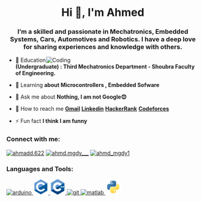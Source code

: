 <h1 align="center">Hi 👋, I'm Ahmed</h1>
<h3 align="center">I’m a skilled and passionate in Mechatronics, Embedded Systems, Cars, Automotives and Robotics. I have a deep love for sharing experiences and knowledge with others.</h3>
<img align="right" alt="Coding" width="400" src="https://camo.githubusercontent.com/2366b34bb903c09617990fb5fff4622f3e941349e846ddb7e73df872a9d21233/68747470733a2f2f63646e2e6472696262626c652e636f6d2f75736572732f3733303730332f73637265656e73686f74732f363538313234332f6176656e746f2e676966">

- 📖 Education **(Undergraduate) : Third Mechatronics Department - Shoubra Faculty of Engineering.**

- 🌱 Learning **about Microcontrollers , Embedded Sofware**

- 💬 Ask me about **Nothing, I am not Google😊**

- 📧 How to reach me **<a href="https://magdy25802bd@gmail.com" target="_blank">Gmail</a>** **<a href="https://www.linkedin.com/in/ahmed-magdy-a8897923a" >Linkedin</a>** **<a href="https://www.hackerrank.com/profile/magdy25802bd" target="_blank">HackerRank</a>** **<a href="https://codeforces.com/profile/ahmd_mgdy1" target="_blank">Codeforces</a>** 

- ⚡ Fun fact **I think I am funny**

<h3 align="left">Connect with me:</h3>
<p align="left">
<a href="https://fb.com/ahmadd.622" target="blank"><img align="center" src="https://raw.githubusercontent.com/rahuldkjain/github-profile-readme-generator/master/src/images/icons/Social/facebook.svg" alt="ahmadd.622" height="30" width="40" /></a>
<a href="https://instagram.com/ahmd.mgdy___" target="blank"><img align="center" src="https://raw.githubusercontent.com/rahuldkjain/github-profile-readme-generator/master/src/images/icons/Social/instagram.svg" alt="ahmd.mgdy___" height="30" width="40" /></a>
<a href="https://codeforces.com/profile/ahmd_mgdy1" target="blank"><img align="center" src="https://raw.githubusercontent.com/rahuldkjain/github-profile-readme-generator/master/src/images/icons/Social/codeforces.svg" alt="ahmd_mgdy1" height="30" width="40" /></a>
</p>

<h3 align="left">Languages and Tools:</h3>
<p align="left"> <a href="https://www.arduino.cc/" target="_blank" rel="noreferrer"> <img src="https://cdn.worldvectorlogo.com/logos/arduino-1.svg" alt="arduino" width="40" height="40"/> </a> <a href="https://www.cprogramming.com/" target="_blank" rel="noreferrer"> <img src="https://raw.githubusercontent.com/devicons/devicon/master/icons/c/c-original.svg" alt="c" width="40" height="40"/> </a> <a href="https://www.w3schools.com/cpp/" target="_blank" rel="noreferrer"> <img src="https://raw.githubusercontent.com/devicons/devicon/master/icons/cplusplus/cplusplus-original.svg" alt="cplusplus" width="40" height="40"/> </a> <a href="https://git-scm.com/" target="_blank" rel="noreferrer"> <img src="https://www.vectorlogo.zone/logos/git-scm/git-scm-icon.svg" alt="git" width="40" height="40"/> </a> <a href="https://www.mathworks.com/" target="_blank" rel="noreferrer"> <img src="https://upload.wikimedia.org/wikipedia/commons/2/21/Matlab_Logo.png" alt="matlab" width="40" height="40"/> </a> <a href="https://www.python.org" target="_blank" rel="noreferrer"> <img src="https://raw.githubusercontent.com/devicons/devicon/master/icons/python/python-original.svg" alt="python" width="40" height="40"/> </a> </p>
